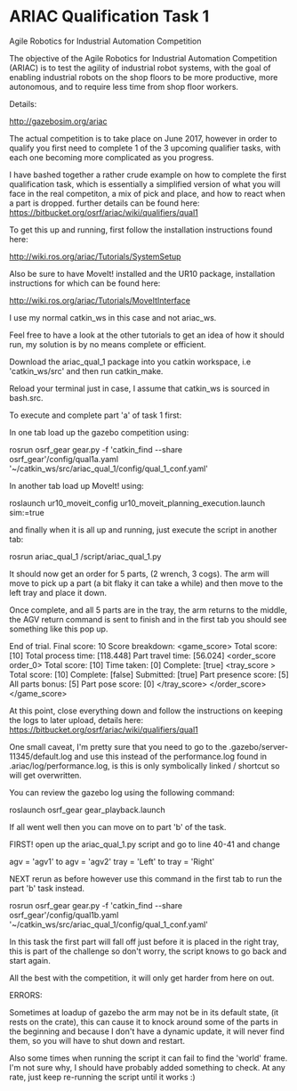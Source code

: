 # ARIAC Qualification Task 1
Agile Robotics for Industrial Automation Competition

The objective of the Agile Robotics for Industrial Automation Competition (ARIAC) is to test the agility of industrial robot systems, with the goal of enabling industrial robots on the shop floors to be more productive, more autonomous, and to require less time from shop floor workers. 

Details:

http://gazebosim.org/ariac

The actual competition is to take place on June 2017, however in order to qualify you first need to complete 1 of the 3 upcoming qualifier tasks, with each one becoming more complicated as you progress.

I have bashed together a rather crude example on how to complete the first qualification task, which is essentially a simplified version of what you will face in the real competiton, a mix of pick and place, and how to react when a part is dropped. further details can be found here: https://bitbucket.org/osrf/ariac/wiki/qualifiers/qual1

To get this up and running, first follow the installation instructions found here:

http://wiki.ros.org/ariac/Tutorials/SystemSetup

Also be sure to have MoveIt! installed and the UR10 package, installation instructions for which can be found here:

http://wiki.ros.org/ariac/Tutorials/MoveItInterface

I use my normal catkin_ws in this case and not ariac_ws.

Feel free to have a look at the other tutorials to get an idea of how it should run, my solution is by no means complete or efficient.

Download the ariac_qual_1 package into you catkin workspace, i.e 'catkin_ws/src' and then run catkin_make.

Reload your terminal just in case, I assume that catkin_ws is sourced in bash.src.

To execute and complete part 'a' of task 1 first:

In one tab load up the gazebo competition using:

rosrun osrf_gear gear.py -f 'catkin_find --share osrf_gear'/config/qual1a.yaml '~/catkin_ws/src/ariac_qual_1/config/qual_1_conf.yaml' 

In another tab load up MoveIt! using:

roslaunch ur10_moveit_config ur10_moveit_planning_execution.launch sim:=true

and finally when it is all up and running, just execute the script in another tab:

rosrun ariac_qual_1 /script/ariac_qual_1.py

It should now get an order for 5 parts, (2 wrench, 3 cogs). The arm will move to pick up a part (a bit flaky it can take a while) and then move to the left tray and place it down.

Once complete, and all 5 parts are in the tray, the arm returns to the middle, the AGV return command is sent to finish and in the first tab you should see something like this pop up.

End of trial. Final score: 10
Score breakdown:
<game_score>
Total score: [10]
Total process time: [118.448]
Part travel time: [56.024]
<order_score order_0>
Total score: [10]
Time taken: [0]
Complete: [true]
<tray_score >
Total score: [10]
Complete: [false]
Submitted: [true]
Part presence score: [5]
All parts bonus: [5]
Part pose score: [0]
</tray_score>
</order_score>
</game_score>

At this point, close everything down and follow the instructions on keeping the logs to later upload, details here:
https://bitbucket.org/osrf/ariac/wiki/qualifiers/qual1

One small caveat, I'm pretty sure that you need to go to the .gazebo/server-11345/default.log and use this instead of the performance.log found in .ariac/log/performance.log, is this is only symbolically linked / shortcut so will get overwritten.

You can review the gazebo log using the following command:

roslaunch osrf_gear gear_playback.launch

If all went well then you can move on to part 'b' of the task.

FIRST! open up the ariac_qual_1.py script and go to line 40-41 and change

 agv = 'agv1' to  agv = 'agv2'
 tray = 'Left' to tray = 'Right'

NEXT rerun as before however use this command in the first tab to run the part 'b' task instead.

rosrun osrf_gear gear.py -f 'catkin_find --share osrf_gear'/config/qual1b.yaml '~/catkin_ws/src/ariac_qual_1/config/qual_1_conf.yaml'

In this task the first part will fall off just before it is placed in the right tray, this is part of the challenge so don't worry, the script knows to go back and start again.

All the best with the competition, it will only get harder from here on out.

ERRORS:

Sometimes at loadup of gazebo the arm may not be in its default state, (it rests on the crate), this can cause it to knock around some of the parts in the beginning and because I don't have a dynamic update, it will never find them, so you will have to shut down and restart.

Also some times when running the script it can fail to find the 'world' frame. I'm not sure why, I should have probably added something to check. At any rate, just keep re-running the script until it works :)

